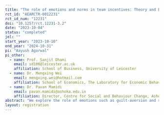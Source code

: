 ```yaml
---
title: "The role of emotions and norms in team incentives: Theory and Evidence"
rct_id: "AEARCTR-0012231"
rct_id_num: "12231"
doi: "10.1257/rct.12231-3.2"
date: "2023-10-04"
status: "completed"
jel: ""
start_year: "2023-10-10"
end_year: "2024-10-31"
pi: "Aayush Agarwal"
pi_other:
  - name: Prof. Sanjit Dhami
    email: sd106@leicester.ac.uk
    affiliation: School of Business, University of Leicester
  - name: Dr. Mengxing Wei
    email: mengxing.wei@hotmail.com
    affiliation: School of Economics, The Laboratory for Economic Behaviors and Policy Simulation, Nankai University
  - name: Dr. Pavan Mamidi
    email: pavan.mamidi@ashoka.edu.in
    affiliation: Director, Centre for Social and Behaviour Change, Ashoka University
abstract: "We explore the role of emotions such as guilt-aversion and shame-aversion, and of social/workplace norms in the determining effort choices of team members. We build a rigorous beliefs-based model to derive predictions in four different treatments that isolate the effects of various emotions and social norms. Participants will be asked to choose the amount of effort they wish to exert in a team project, while being aware of either their team partner’s effort expectations (private signals), their social group’s effort expectations (social signals with and without sanctions), or a combination of both expectations."
layout: registration
---
```


